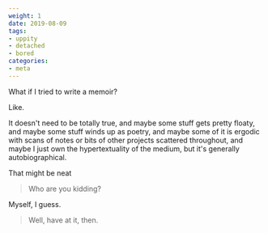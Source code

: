 ```yaml
---
weight: 1
date: 2019-08-09
tags:
- uppity
- detached
- bored
categories:
- meta
---
```


What if I tried to write a memoir?

Like.

It doesn't need to be totally true, and maybe some stuff gets pretty floaty, and maybe some stuff winds up as poetry, and maybe some of it is ergodic with scans of notes or bits of other projects scattered throughout, and maybe I just own the hypertextuality of the medium, but it's generally autobiographical.

That might be neat

> Who are you kidding?

Myself, I guess.

> Well, have at it, then.
